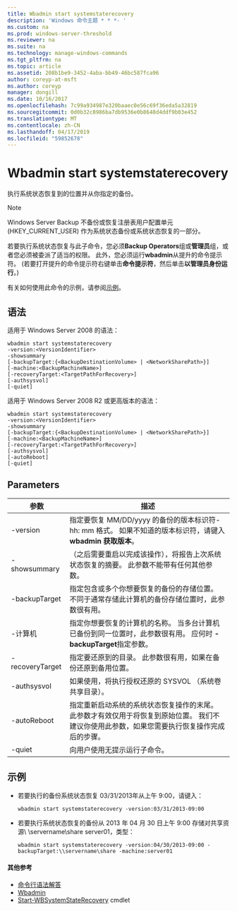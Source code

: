 ```yaml
---
title: Wbadmin start systemstaterecovery
description: 'Windows 命令主题 * * *- '
ms.custom: na
ms.prod: windows-server-threshold
ms.reviewer: na
ms.suite: na
ms.technology: manage-windows-commands
ms.tgt_pltfrm: na
ms.topic: article
ms.assetid: 208b1be9-3452-4aba-bb49-46bc587fca96
author: coreyp-at-msft
ms.author: coreyp
manager: dongill
ms.date: 10/16/2017
ms.openlocfilehash: 7c99a934987e320baaec0e56c69f36eda5a32819
ms.sourcegitcommit: 0d0b32c8986ba7db9536e0b8648d4ddf9b03e452
ms.translationtype: MT
ms.contentlocale: zh-CN
ms.lasthandoff: 04/17/2019
ms.locfileid: "59852678"
---
```

# <a name="wbadmin-start-systemstaterecovery"></a>Wbadmin start systemstaterecovery



执行系统状态恢复到的位置并从你指定的备份。

> [!NOTE]
> Windows Server Backup 不备份或恢复注册表用户配置单元 (HKEY_CURRENT_USER) 作为系统状态备份或系统状态恢复的一部分。

若要执行系统状态恢复与此子命令，您必须**Backup Operators**组或**管理员**组，或者您必须被委派了适当的权限。 此外，您必须运行**wbadmin**从提升的命令提示符。 (若要打开提升的命令提示符右键单击**命令提示符**，然后单击**以管理员身份运行**。)

有关如何使用此命令的示例，请参阅[示例](#BKMK_examples)。

## <a name="syntax"></a>语法

适用于 Windows Server 2008 的语法：
```
wbadmin start systemstaterecovery
-version:<VersionIdentifier>
-showsummary
[-backupTarget:{<BackupDestinationVolume> | <NetworkSharePath>}]
[-machine:<BackupMachineName>]
[-recoveryTarget:<TargetPathForRecovery>]
[-authsysvol]
[-quiet]
```
适用于 Windows Server 2008 R2 或更高版本的语法：
```
wbadmin start systemstaterecovery
-version:<VersionIdentifier>
-showsummary
[-backupTarget:{<BackupDestinationVolume> | <NetworkSharePath>}]
[-machine:<BackupMachineName>]
[-recoveryTarget:<TargetPathForRecovery>]
[-authsysvol]
[-autoReboot]
[-quiet]
```

## <a name="parameters"></a>Parameters

|参数|描述|
|---------|-----------|
|-version|指定要恢复 MM/DD/yyyy 的备份的版本标识符-hh: mm 格式。 如果不知道的版本标识符，请键入**wbadmin 获取版本**。|
|-showsummary|（之后需要重启以完成该操作），将报告上次系统状态恢复的摘要。 此参数不能带有任何其他参数。|
|-backupTarget|指定包含或多个你想要恢复的备份的存储位置。 不同于通常存储此计算机的备份存储位置时，此参数很有用。|
|-计算机|指定你想要恢复的计算机的名称。 当多台计算机已备份到同一位置时，此参数很有用。 应何时 **-backupTarget**指定参数。|
|-recoveryTarget|指定要还原到的目录。 此参数很有用，如果在备份还原到备用位置。|
|-authsysvol|如果使用，将执行授权还原的 SYSVOL （系统卷共享目录）。|
|-autoReboot|指定重新启动系统的系统状态恢复操作的末尾。 此参数才有效仅用于将恢复到原始位置。 我们不建议你使用此参数，如果您需要执行恢复操作完成后的步骤。|
|-quiet|向用户使用无提示运行子命令。|

## <a name="BKMK_examples"></a>示例

-   若要执行的备份系统状态恢复 03/31/2013年从上午 9:00，请键入：  
    ```
    wbadmin start systemstaterecovery -version:03/31/2013-09:00
    ```  
-   若要执行系统状态恢复的备份从 2013 年 04 月 30 日上午 9:00 存储对共享资源\\ \\servername\share server01，类型：  
    ```
    wbadmin start systemstaterecovery -version:04/30/2013-09:00 -backupTarget:\\servername\share -machine:server01
    ```

#### <a name="additional-references"></a>其他参考

-   [命令行语法解答](command-line-syntax-key.md)
-   [Wbadmin](wbadmin.md)
-   [Start-WBSystemStateRecovery](https://technet.microsoft.com/library/jj902449.aspx) cmdlet